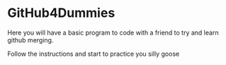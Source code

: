 # GitHub4Dummies
Here you will have a basic program to code with a friend to try and learn github merging.

Follow the instructions and start to practice you silly goose
